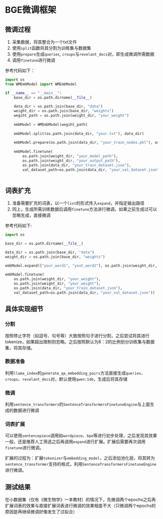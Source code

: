 # BGE微调框架

## 微调过程

1. 采集数据，将其整合为一个txt文件
2. 使用`split`函数将其分割为训练集与数据集
3. 使用`prepare`生成`queries`, `croups`与`revelant_docs`对，即生成微调所需数据
4. 调用`finetune`进行微调

参考代码如下：

```Python
import os
from WMEmbModel import WMEmbModel

if __name__ == "__main__":
    base_dir = os.path.dirname(__file__)
    
    data_dir = os.path.join(base_dir, "data")
    weight_dir = os.path.join(base_dir, "weights")
    wegiht_path = os.path.join(weight_dir, "your_weight")
    
    embModel = WMEmbModel(wegiht_path)
    
    embModel.split(os.path.join(data_dir, "your.txt"), data_dir)
    
    embModel.prepare(os.path.join(data_dir, "your_train_nodes.pkl"), os.path.join(data_dir, "your_val_nodes.pkl"), data_dir)
    
    embModel.finetune(
        os.path.join(weight_dir, "your_model_path"), 
        os.path.join(weight_dir, "your_output_path"), 
        os.path.join(data_dir, "your_train_dataset.json"),
        val_dataset_path=os.path.join(data_dir, "your_val_dataset.json"))
    

```

## 词表扩充

1. 准备需要扩充的词表，以一个`list`的形式传入`expand`，并指定输出路径
2. 同上，生成所需训练数据后调用`finetune`方法进行微调，如果之前生成过可以忽略生成，直接微调

参考代码如下:

``` Python
import os

base_dir = os.path.dirname(__file__)

data_dir = os.path.join(base_dir, "data")
weight_dir = os.path.join(base_dir, "weights")

embModel.expand(["your_word1", "yout_word2"], os.path.join(weight_dir, "your_weight"))
    
embModel.finetune(
    os.path.join(weight_dir, "your_weight"), 
    os.path.join(weight_dir, "your_weight"), 
    os.path.join(data_dir, "your_train_dataset.json"),
    val_dataset_path=os.path.join(data_dir, "your_val_dataset.json"))
```

## 具体实现细节

### 分割

按照停止字符（如逗号、句号等）大致按照句子进行分割，之后尝试将其进行tokenize，如果超出限制则忽略。之后按照默认为8：2的比例划分训练集与数据集，将其存储。

### 数据准备

利用`llama_index`的`generate_qa_embedding_pairs`方法直接生成`queries`、`croups`、`revelant_docs`对，默认使用`qwen:14b`，生成后将其存储

### 微调

利用`sentence_transformers`的`SentenceTransformersFinetuneEngine`与上面生成的数据进行微调

### 词表扩展

可以使用`sentencepiece`调用如`wordpiece`、`bpe`等进行初步处理，之后发现其效果一般，还是推荐人工筛选之后再调用`expand`进行扩展。扩展后需要再次调用`finetune`进行微调。

扩展的过程为：扩展`tokenizer`与`embedding_model`，之后添加池化层，将其转为`sentence_transformer`支持的格式，利用`SentenceTransformersFinetuneEngine`进行微调。

## 测试结果

在小数据集（仅有《微生物学》一本教材）的情况下，先微调两个epochs之后再扩展词表的效果与直接扩展词表进行微调的效果相差不大（只微调两个epochs的原因是再继续微调好像发生了过拟合）
